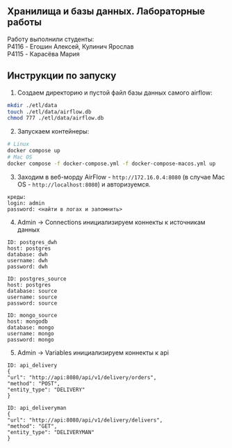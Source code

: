 ## Хранилища и базы данных. Лабораторные работы

Работу выполнили студенты:  
P4116 - Егошин Алексей, Кулинич Ярослав  
P4115 - Карасёва Мария  

## Инструкции по запуску

1. Создаем директорию и пустой файл базы данных самого airflow:
```bash
mkdir ./etl/data
touch ./etl/data/airflow.db
chmod 777 ./etl/data/airflow.db
```
2. Запускаем контейнеры:
```bash
# Linux
docker compose up
# Mac OS
docker compose -f docker-compose.yml -f docker-compose-macos.yml up
```
3. Заходим в веб-морду AirFlow - `http://172.16.0.4:8080` (в случае Mac OS - `http://localhost:8080`) и авторизуемся.
```text
креды:
login: admin
password: <найти в логах и запомнить>
```
4. Admin -> Connections инициализируем коннекты к источникам данных
```text
ID: postgres_dwh
host: postgres
database: dwh
username: dwh
password: dwh
```
```text
ID: postgres_source
host: postgres
database: source
username: source
password: source
```
```text
ID: mongo_source
host: mongodb
database: mongo
username: mongo
password: mongo
```
5. Admin -> Variables инициализируем коннекты к api
```text
ID: api_delivery
{
"url": "http://api:8080/api/v1/delivery/orders",
"method": "POST",
"entity_type": "DELIVERY"
}
```
```text
ID: api_deliveryman
{
"url": "http://api:8080/api/v1/delivery/delivers",
"method": "GET",
"entity_type": "DELIVERYMAN"
}
```